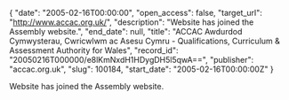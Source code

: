 {
  "date": "2005-02-16T00:00:00", 
  "open_access": false, 
  "target_url": "http://www.accac.org.uk/", 
  "description": "Website has joined the Assembly website.", 
  "end_date": null, 
  "title": "ACCAC Awdurdod Cymwysterau, Cwricwlwm ac Asesu Cymru - Qualifications, Curriculum & Assessment Authority for Wales", 
  "record_id": "20050216T000000/e8lKmNxdH1HDygDH5l5qwA==", 
  "publisher": "accac.org.uk", 
  "slug": 100184, 
  "start_date": "2005-02-16T00:00:00Z"
}

Website has joined the Assembly website.